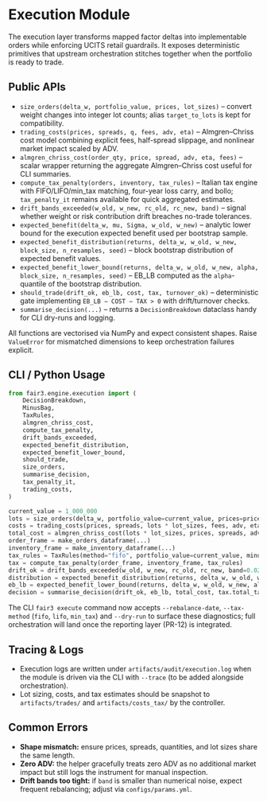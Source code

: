 # Execution Module

The execution layer transforms mapped factor deltas into implementable orders
while enforcing UCITS retail guardrails. It exposes deterministic primitives
that upstream orchestration stitches together when the portfolio is ready to
trade.

## Public APIs

- `size_orders(delta_w, portfolio_value, prices, lot_sizes)` – convert weight
  changes into integer lot counts; alias `target_to_lots` is kept for
  compatibility.
- `trading_costs(prices, spreads, q, fees, adv, eta)` – Almgren–Chriss cost
  model combining explicit fees, half-spread slippage, and nonlinear market
  impact scaled by ADV.
- `almgren_chriss_cost(order_qty, price, spread, adv, eta, fees)` – scalar
  wrapper returning the aggregate Almgren–Chriss cost useful for CLI summaries.
- `compute_tax_penalty(orders, inventory, tax_rules)` – Italian tax engine with
  FIFO/LIFO/min_tax matching, four-year loss carry, and bollo; `tax_penalty_it`
  remains available for quick aggregated estimates.
- `drift_bands_exceeded(w_old, w_new, rc_old, rc_new, band)` – signal whether
  weight or risk contribution drift breaches no-trade tolerances.
- `expected_benefit(delta_w, mu, Sigma, w_old, w_new)` – analytic lower bound for
  the execution expected benefit used per bootstrap sample.
- `expected_benefit_distribution(returns, delta_w, w_old, w_new, block_size,
  n_resamples, seed)` – block bootstrap distribution of expected benefit values.
- `expected_benefit_lower_bound(returns, delta_w, w_old, w_new, alpha, block_size,
  n_resamples, seed)` – EB_LB computed as the ``alpha``-quantile of the bootstrap
  distribution.
- `should_trade(drift_ok, eb_lb, cost, tax, turnover_ok)` – deterministic gate
  implementing `EB_LB − COST − TAX > 0` with drift/turnover checks.
- `summarise_decision(...)` – returns a `DecisionBreakdown` dataclass handy for
  CLI dry-runs and logging.

All functions are vectorised via NumPy and expect consistent shapes. Raise
`ValueError` for mismatched dimensions to keep orchestration failures explicit.

## CLI / Python Usage

```python
from fair3.engine.execution import (
    DecisionBreakdown,
    MinusBag,
    TaxRules,
    almgren_chriss_cost,
    compute_tax_penalty,
    drift_bands_exceeded,
    expected_benefit_distribution,
    expected_benefit_lower_bound,
    should_trade,
    size_orders,
    summarise_decision,
    tax_penalty_it,
    trading_costs,
)

current_value = 1_000_000
lots = size_orders(delta_w, portfolio_value=current_value, prices=prices, lot_sizes=lot_sizes)
costs = trading_costs(prices, spreads, lots * lot_sizes, fees, adv, eta)
total_cost = almgren_chriss_cost(lots * lot_sizes, prices, spreads, adv, eta, fees=fees)
order_frame = make_orders_dataframe(...)
inventory_frame = make_inventory_dataframe(...)
tax_rules = TaxRules(method="fifo", portfolio_value=current_value, minus_bag=MinusBag())
tax = compute_tax_penalty(order_frame, inventory_frame, tax_rules)
drift_ok = drift_bands_exceeded(w_old, w_new, rc_old, rc_new, band=0.02)
distribution = expected_benefit_distribution(returns, delta_w, w_old, w_new, block_size=60, n_resamples=256, seed=42)
eb_lb = expected_benefit_lower_bound(returns, delta_w, w_old, w_new, alpha=0.05, block_size=60, n_resamples=256, seed=42)
decision = summarise_decision(drift_ok, eb_lb, total_cost, tax.total_tax, turnover_ok=True)
```

The CLI `fair3 execute` command now accepts `--rebalance-date`, `--tax-method`
(`fifo`, `lifo`, `min_tax`) and `--dry-run` to surface these diagnostics; full
orchestration will land once the reporting layer (PR-12) is integrated.

## Tracing & Logs

- Execution logs are written under `artifacts/audit/execution.log` when the
  module is driven via the CLI with `--trace` (to be added alongside orchestration).
- Lot sizing, costs, and tax estimates should be snapshot to
  `artifacts/trades/` and `artifacts/costs_tax/` by the controller.

## Common Errors

- **Shape mismatch:** ensure prices, spreads, quantities, and lot sizes share the
  same length.
- **Zero ADV:** the helper gracefully treats zero ADV as no additional market
  impact but still logs the instrument for manual inspection.
- **Drift bands too tight:** if `band` is smaller than numerical noise, expect
  frequent rebalancing; adjust via `configs/params.yml`.
